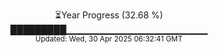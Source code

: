 <p align="center">
⏳Year Progress (32.68 %) <br>
█████████▁▁▁▁▁▁▁▁▁▁▁▁▁▁▁▁▁▁▁▁▁ <br>
<sub>Updated: Wed, 30 Apr 2025 06:32:41 GMT</sub>
</p>

